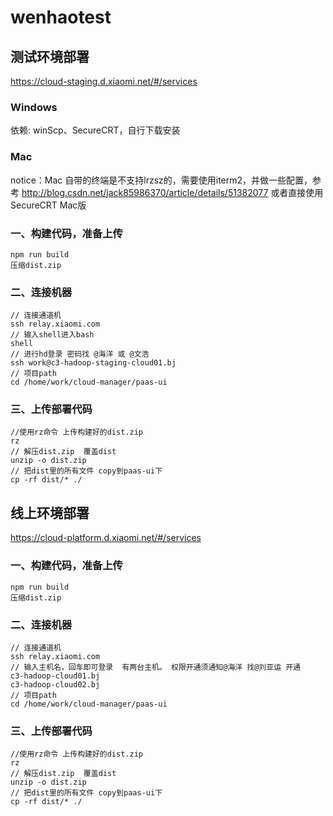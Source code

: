# wenhaotest

## 测试环境部署
https://cloud-staging.d.xiaomi.net/#/services

### Windows

依赖: winScp、SecureCRT，自行下载安装

### Mac
notice：Mac 自带的终端是不支持lrzsz的，需要使用iterm2，并做一些配置，参考 http://blog.csdn.net/jack85986370/article/details/51382077
或者直接使用SecureCRT Mac版

### 一、构建代码，准备上传
	npm run build
	压缩dist.zip
### 二、连接机器
	// 连接通道机
	ssh relay.xiaomi.com
	// 输入shell进入bash
	shell
	// 进行hd登录 密码找 @海洋 或 @文浩
	ssh work@c3-hadoop-staging-cloud01.bj
	// 项目path
	cd /home/work/cloud-manager/paas-ui

### 三、上传部署代码
	//使用rz命令 上传构建好的dist.zip 
	rz
	// 解压dist.zip  覆盖dist
	unzip -o dist.zip
	// 把dist里的所有文件 copy到paas-ui下
	cp -rf dist/* ./

## 线上环境部署
https://cloud-platform.d.xiaomi.net/#/services

### 一、构建代码，准备上传
	npm run build
	压缩dist.zip
### 二、连接机器
	// 连接通道机
	ssh relay.xiaomi.com
	// 输入主机名，回车即可登录  有两台主机。 权限开通须通知@海洋 找@刘亚运 开通
	c3-hadoop-cloud01.bj
	c3-hadoop-cloud02.bj
	// 项目path
	cd /home/work/cloud-manager/paas-ui

### 三、上传部署代码
	//使用rz命令 上传构建好的dist.zip 
	rz
	// 解压dist.zip  覆盖dist
	unzip -o dist.zip
	// 把dist里的所有文件 copy到paas-ui下
	cp -rf dist/* ./

